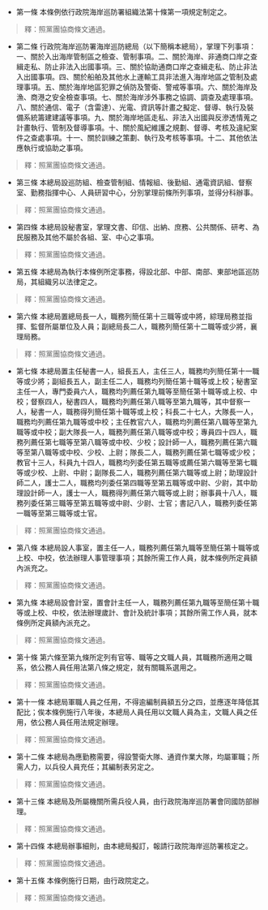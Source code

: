 * 第一條 本條例依行政院海岸巡防署組織法第十條第一項規定制定之。

> 釋：照黨團協商條文通過。

* 第二條 行政院海岸巡防署海岸巡防總局（以下簡稱本總局），掌理下列事項：一、關於入出海岸管制區之檢查、管制事項。二、關於海岸、非通商口岸之查緝走私、防止非法入出國事項。三、關於協助通商口岸之查緝走私、防止非法入出國事項。四、關於船舶及其他水上運輸工具非法進入海岸地區之管制及處理事項。五、關於海岸地區犯罪之偵防及警衛、警戒等事項。六、關於海岸及漁、商港之安全檢查事項。七、關於海岸涉外事務之協調、調查及處理事項。八、關於通信、電子（含雷達）、光電、資訊等計畫之擬定、督導、執行及裝備系統籌建建議等事項。九、關於海岸地區走私、非法入出國與反滲透情蒐之計畫執行、管制及督導事項。十、關於風紀維護之規劃、督導、考核及違紀案件之查處事項。十一、關於訓練之策劃、執行及考核等事項。十二、其他依法應執行或協助之事項。

> 釋：照黨團協商條文通過。

* 第三條 本總局設巡防組、檢查管制組、情報組、後勤組、通電資訊組、督察室、勤務指揮中心、人員研習中心，分別掌理前條所列事項，並得分科辦事。

> 釋：照黨團協商條文通過。

* 第四條 本總局設秘書室，掌理文書、印信、出納、庶務、公共關係、研考、為民服務及其他不屬於各組、室、中心之事項。

> 釋：照黨團協商條文通過。

* 第五條 本總局為執行本條例所定事務，得設北部、中部、南部、東部地區巡防局，其組織另以法律定之。

> 釋：照黨團協商條文通過。

* 第六條 本總局置總局長一人，職務列簡任第十三職等或中將，綜理局務並指揮、監督所屬單位及人員；副總局長二人，職務列簡任第十二職等或少將，襄理局務。

> 釋：照黨團協商條文通過。

* 第七條 本總局置主任秘書一人，組長五人，主任三人，職務均列簡任第十一職等或少將；副組長五人，副主任二人，職務均列簡任第十職等或上校；秘書室主任一人，專門委員六人，職務均列薦任第九職等至簡任第十職等或上校、中校；督察四人，秘書四人，職務均列薦任第八職等至第九職等，其中督察一人，秘書一人，職務得列簡任第十職等或上校；科長二十七人，大隊長一人，職務均列薦任第九職等或中校；主任教官六人，職務均列薦任第八職等至第九職等或中校；副大隊長一人，職務列薦任第八職等或中校；專員四十四人，職務列薦任第七職等至第八職等或中校、少校；設計師一人，職務列薦任第六職等至第八職等或中校、少校、上尉；隊長二人，職務列薦任第七職等或少校；教官十三人，科員九十四人，職務均列委任第五職等或薦任第六職等至第七職等或少校、上尉、中尉；副隊長二人，職務列薦任第六職等或上尉；助理設計師二人，護士二人，職務均列委任第四職等至第五職等或中尉、少尉，其中助理設計師一人，護士一人，職務得列薦任第六職等或上尉；辦事員十八人，職務列委任第三職等至第五職等或中尉、少尉、士官；書記八人，職務列委任第一職等至第三職等或士官。

> 釋：照黨團協商條文通過。

* 第八條 本總局設人事室，置主任一人，職務列薦任第九職等至簡任第十職等或上校、中校，依法辦理人事管理事項；其餘所需工作人員，就本條例所定員額內派充之。

> 釋：照黨團協商條文通過。

* 第九條 本總局設會計室，置會計主任一人，職務列薦任第九職等至簡任第十職等或上校、中校，依法辦理歲計、會計及統計事項；其餘所需工作人員，就本條例所定員額內派充之。

> 釋：照黨團協商條文通過。

* 第十條 第六條至第九條所定列有官等、職等之文職人員，其職務所適用之職系，依公務人員任用法第八條之規定，就有關職系選用之。

> 釋：照黨團協商條文通過。

* 第十一條 本總局軍職人員之任用，不得逾編制員額五分之四，並應逐年降低其配比；俟本條例施行八年後，本總局人員任用以文職人員為主，文職人員之任用，依公務人員任用法規定辦理。

> 釋：照黨團協商條文通過。

* 第十二條 本總局為應勤務需要，得設警衛大隊、通資作業大隊，均屬軍職；所需人力，以兵役人員充任；其編制表另定之。

> 釋：照黨團協商條文通過。

* 第十三條 本總局及所屬機關所需兵役人員，由行政院海岸巡防署會同國防部辦理。

> 釋：照黨團協商條文通過。

* 第十四條 本總局辦事細則，由本總局擬訂，報請行政院海岸巡防署核定之。

> 釋：照黨團協商條文通過。

* 第十五條 本條例施行日期，由行政院定之。

> 釋：照黨團協商條文通過。

